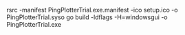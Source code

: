 rsrc -manifest PingPlotterTrial.exe.manifest -ico setup.ico -o PingPlotterTrial.syso
go build -ldflags -H=windowsgui -o PingPlotterTrial.exe